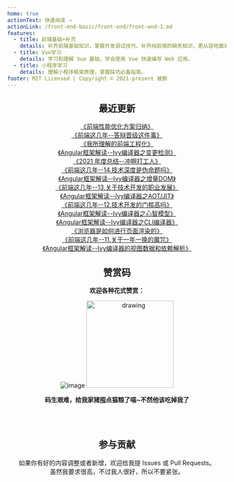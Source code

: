 ```yaml
---
home: true
actionText: 快速阅读 →
actionLink: /front-end-basic/front-end/front-end-1.md
features:
  - title: 前端基础+补充
    details: 补齐前端基础知识，掌握开发调试技巧。补齐纯前端的缺失知识，更从容地面对面试官。
  - title: Vue学习
    details: 学习和理解 Vue 基础，学会使用 Vue 快速编写 Web 应用。
  - title: 小程序学习
    details: 理解小程序框架原理，掌握踩坑必备指南。
footer: MIT Licensed | Copyright © 2021-present 被删
---
```


<div style="text-align: center;">

## 最近更新

[《前端性能优化方案归纳》](./front-end-basic/deep-learning/front-end-performance-optimization.md)   
[《前端这几年--答辩晋级这件事》](./front-end-work/front-end-days/about-updating.md)   
[《我所理解的前端工程化》](./front-end-basic/deep-learning/front-end-engineering.md)   
[《Angular框架解读--Ivy编译器之变更检测》](./angular/angular-design-ivy-6-detect-change.md)   
[《2021 年度总结--冲啊打工人》](./front-end-work/front-end-days/my-2021.md)   
[《前端这几年--14.技术深度是伪命题吗》](./front-end-work/front-end-days/about-front-end-14.md)   
[《Angular框架解读--Ivy编译器之增量DOM》](./angular/deep-into-angular/angular-design-ivy-5-incremental-dom.md)   
[《前端这几年--13.关于技术开发的职业发展》](./front-end-work/front-end-days/about-front-end-13.md)   
[《Angular框架解读--Ivy编译器之AOT/JIT》](./angular/deep-into-angular/angular-design-ivy-4-aot-jit.md)   
[《前端这几年--12.技术开发的门槛高吗》](./front-end-work/front-end-days/about-front-end-12.md)   
[《Angular框架解读--Ivy编译器之心智模型》](./angular/deep-into-angular/angular-design-ivy-3-mental-model.md)   
[《Angular框架解读--Ivy编译器之CLI编译器》](./angular/deep-into-angular/angular-design-ivy-2-cli-compiler.md)   
[《浏览器是如何进行页面渲染的》](./front-end-basic/understanding/web-browser-render.md)   
[《前端这几年--11.关于一年一换的魔咒》](./front-end-work/front-end-days/about-front-end-11.md)   
[《Angular框架解读--Ivy编译器的视图数据和依赖解析》](./angular/deep-into-angular/angular-design-ivy-1-view-data-and-node-injector.md)   

## 赞赏码

**欢迎各种花式赞赏：**

![image](https://github-imglib-1255459943.cos.ap-chengdu.myqcloud.com/2code2.jpg)
<img src="https://github-imglib-1255459943.cos.ap-chengdu.myqcloud.com/chunzhu.jpg" alt="drawing" width="200"/>

**码生艰难，给我家猪囤点猫粮了喵~不然他该吃掉我了**

<br />
<br />

## 参与贡献
如果你有好的内容调整或者新增，欢迎给我提 Issues 或 Pull Requests。  
虽然我要求很高，不过我人很好，所以不要紧张。

</div>
